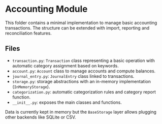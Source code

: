 # Accounting Module

This folder contains a minimal implementation to manage basic accounting transactions. The structure can be extended with import, reporting and reconciliation features.

## Files
- `transaction.py`: `Transaction` class representing a basic operation with automatic category assignment based on keywords.
- `account.py`: `Account` class to manage accounts and compute balances.
- `journal_entry.py`: `JournalEntry` class linked to transactions.
- `storage.py`: storage abstractions with an in-memory implementation (`InMemoryStorage`).
- `categorization.py`: automatic categorization rules and category report function.
- `__init__.py`: exposes the main classes and functions.

Data is currently kept in memory but the `BaseStorage` layer allows plugging other backends like SQLite or CSV.
